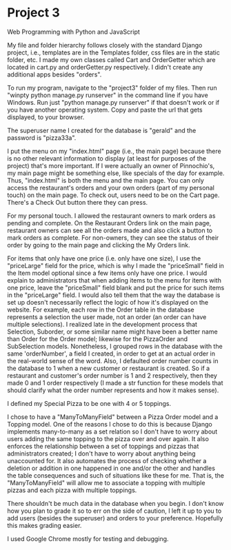 # Project 3

Web Programming with Python and JavaScript

My file and folder hierarchy follows closely with the standard Django project, i.e.,
templates are in the Templates folder, css files are in the static folder, etc. I
made my own classes called Cart and OrderGetter which are located in cart.py and
orderGetter.py respectively. I didn't create any additional apps besides "orders".

To run my program, navigate to the "project3" folder of my files. Then run
"winpty python manage.py runserver" in the command line if you have Windows. Run
just "python manage.py runserver" if that doesn't work or if you have another
operating system. Copy and paste the url that gets displayed, to your browser.

The superuser name I created for the database is "gerald" and the password is
"pizza33a".

I put the menu on my "index.html" page (i.e., the main page) because there is no
other relevant information to display (at least for purposes of the project) that's
more important. If I were actually an owner of Pinnochio's, my main page might
be something else, like specials of the day for example. Thus, "index.html" is
both the menu and the main page. You can only access the restaurant's orders and
your own orders (part of my personal touch) on the main page. To check out, users
need to be on the Cart page. There's a Check Out button there they can press.

For my personal touch. I allowed the restaurant owners to mark orders as pending
and complete. On the Restaurant Orders link on the main page, restaurant owners
can see all the orders made and also click a button to mark orders as complete.
For non-owners, they can see the status of their order by going to the main page
and clicking the My Orders link.

For items that only have one price (i.e. only have one size), I use the "priceLarge"
field for the price, which is why I made the "priceSmall" field in the Item model
optional since a few items only have one price. I would explain to administrators
that when adding items to the menu for items with one price, leave the "priceSmall"
field blank and put the price for such items in the "priceLarge" field. I would also
tell them that the way the database is set up doesn't necessarily reflect the logic
of how it's displayed on the website. For example, each row in the Order table in
the database represents a selection the user made, not an order (an order can have
multiple selections). I realized late in the development process that Selection,
Suborder, or some similar name might have been a better name than Order for the Order
model; likewise for the PizzaOrder and SubSelection models. Nonetheless, I grouped
rows in the database with the same 'orderNumber', a field I created, in order to get
at an actual order in the real-world sense of the word. Also, I defaulted order number
counts in the database to 1 when a new customer or restaurant is created. So if a
restaurant and customer's order number is 1 and 2 respectively, then they made 0 and
1 order respectively (I made a str function for these models that should clarify what
the order number represents and how it makes sense).

I defined my Special Pizza to be one with 4 or 5 toppings.

I chose to have a "ManyToManyField" between a Pizza Order model and a Topping
model. One of the reasons I chose to do this is because Django implements
many-to-many as a set relation so I don't have to worry about users adding the
same topping to the pizza over and over again. It also enforces the relationship
between a set of toppings and pizzas that administrators created; I don't have to
worry about anything being unaccounted for. It also automates the process of
checking whether a deletion or addition in one happened in one and/or the other
and handles the table consequences and such of situations like these for me. That
is, the "ManyToManyField" will allow me to associate a topping with multiple
pizzas and each pizza with multiple toppings.

There shouldn't be much data in the database when you begin. I don't know how you
plan to grade it so to err on the side of caution, I left it up to you to add users
(besides the superuser) and orders to your preference. Hopefully this makes grading
easier.

I used Google Chrome mostly for testing and debugging.

